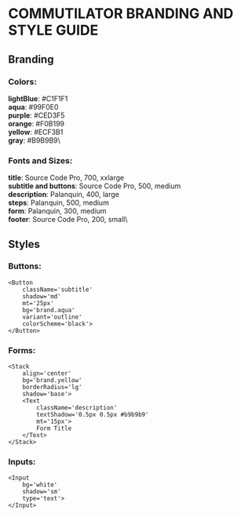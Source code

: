 # COMMUTILATOR BRANDING AND STYLE GUIDE

## Branding

### Colors:
**lightBlue**: #C1F1F1\
**aqua**: #99F0E0\
**purple**: #CED3F5\
**orange**: #F0B199\
**yellow**: #ECF3B1\
**gray**: #B9B9B9\

### Fonts and Sizes:
**title**: Source Code Pro, 700, xxlarge\
**subtitle and buttons**: Source Code Pro, 500, medium\
**description**: Palanquin, 400, large\
**steps**: Palanquin, 500, medium\
**form**: Palanquin, 300, medium\
**footer**: Source Code Pro, 200, small\

## Styles

### Buttons:
    <Button
        className='subtitle'
        shadow='md'
        mt='25px'
        bg='brand.aqua'
        variant='outline'
        colorScheme='black'>
    </Button>

### Forms:
    <Stack
        align='center'
        bg='brand.yellow'
        borderRadius='lg'
        shadow='base'>
        <Text 
            className='description' 
            textShadow='0.5px 0.5px #b9b9b9'
            mt='15px'>
            Form Title
        </Text>
    </Stack>

### Inputs:
    <Input
        bg='white'
        shadow='sm'
        type='text'>
    </Input>